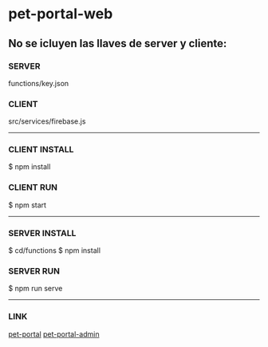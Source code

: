 # pet-portal-web

## No se icluyen las llaves de server y cliente:

### SERVER
functions/key.json

### CLIENT
src/services/firebase.js

------------------------------------------
### CLIENT INSTALL
$ npm install

### CLIENT RUN
$ npm start 

------------------------------------------

### SERVER INSTALL
$ cd/functions
$ npm install

### SERVER RUN
$ npm run serve 

------------------------------------------

### LINK
[pet-portal](https://pet-portal.web.app/)
[pet-portal-admin](https://pet-portal.web.app/admin)
